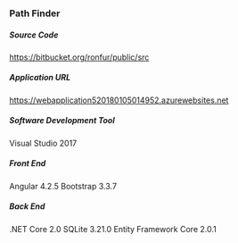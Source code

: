 ### Path Finder

##### Source Code   
<https://bitbucket.org/ronfur/public/src>

##### Application URL 
<https://webapplication520180105014952.azurewebsites.net>

##### Software Development Tool
Visual Studio 2017

##### Front End
Angular 4.2.5
Bootstrap 3.3.7

##### Back End
.NET Core 2.0
SQLite 3.21.0
Entity Framework Core 2.0.1
